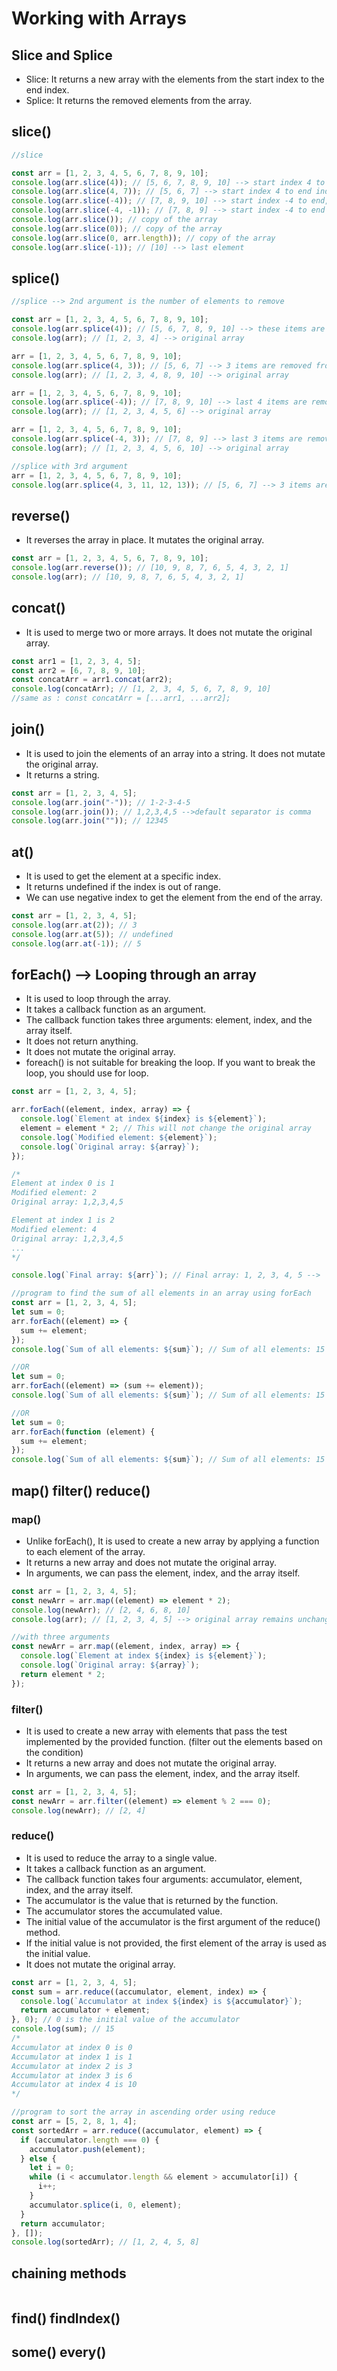 # Working with Arrays

## Slice and Splice

- Slice: It returns a new array with the elements from the start index to the end index.
- Splice: It returns the removed elements from the array.

## slice()

```js run
//slice

const arr = [1, 2, 3, 4, 5, 6, 7, 8, 9, 10];
console.log(arr.slice(4)); // [5, 6, 7, 8, 9, 10] --> start index 4 to end, index 4 is included
console.log(arr.slice(4, 7)); // [5, 6, 7] --> start index 4 to end index 7, index 7 is not included
console.log(arr.slice(-4)); // [7, 8, 9, 10] --> start index -4 to end, index -4 is included
console.log(arr.slice(-4, -1)); // [7, 8, 9] --> start index -4 to end index -1, index -1 is not included
console.log(arr.slice()); // copy of the array
console.log(arr.slice(0)); // copy of the array
console.log(arr.slice(0, arr.length)); // copy of the array
console.log(arr.slice(-1)); // [10] --> last element
```

## splice()

```js run
//splice --> 2nd argument is the number of elements to remove

const arr = [1, 2, 3, 4, 5, 6, 7, 8, 9, 10];
console.log(arr.splice(4)); // [5, 6, 7, 8, 9, 10] --> these items are removed from array,  start index 4 to end, index 4 is included
console.log(arr); // [1, 2, 3, 4] --> original array

arr = [1, 2, 3, 4, 5, 6, 7, 8, 9, 10];
console.log(arr.splice(4, 3)); // [5, 6, 7] --> 3 items are removed from array, start index 4 to end index 7, index 7 is not included
console.log(arr); // [1, 2, 3, 4, 8, 9, 10] --> original array

arr = [1, 2, 3, 4, 5, 6, 7, 8, 9, 10];
console.log(arr.splice(-4)); // [7, 8, 9, 10] --> last 4 items are removed from array.
console.log(arr); // [1, 2, 3, 4, 5, 6] --> original array

arr = [1, 2, 3, 4, 5, 6, 7, 8, 9, 10];
console.log(arr.splice(-4, 3)); // [7, 8, 9] --> last 3 items are removed from array.
console.log(arr); // [1, 2, 3, 4, 5, 6, 10] --> original array

//splice with 3rd argument
arr = [1, 2, 3, 4, 5, 6, 7, 8, 9, 10];
console.log(arr.splice(4, 3, 11, 12, 13)); // [5, 6, 7] --> 3 items are removed from array, start index 4 to end index 7, index 7 is not included and 11, 12, 13 are added
```

## reverse()

- It reverses the array in place. It mutates the original array.

```js run
const arr = [1, 2, 3, 4, 5, 6, 7, 8, 9, 10];
console.log(arr.reverse()); // [10, 9, 8, 7, 6, 5, 4, 3, 2, 1]
console.log(arr); // [10, 9, 8, 7, 6, 5, 4, 3, 2, 1]
```

## concat()

- It is used to merge two or more arrays. It does not mutate the original array.

```js run
const arr1 = [1, 2, 3, 4, 5];
const arr2 = [6, 7, 8, 9, 10];
const concatArr = arr1.concat(arr2);
console.log(concatArr); // [1, 2, 3, 4, 5, 6, 7, 8, 9, 10]
//same as : const concatArr = [...arr1, ...arr2];
```

## join()

- It is used to join the elements of an array into a string. It does not mutate the original array.
- It returns a string.

```js run
const arr = [1, 2, 3, 4, 5];
console.log(arr.join("-")); // 1-2-3-4-5
console.log(arr.join()); // 1,2,3,4,5 -->default separator is comma
console.log(arr.join("")); // 12345
```

## at()

- It is used to get the element at a specific index.
- It returns undefined if the index is out of range.
- We can use negative index to get the element from the end of the array.

```js run
const arr = [1, 2, 3, 4, 5];
console.log(arr.at(2)); // 3
console.log(arr.at(5)); // undefined
console.log(arr.at(-1)); // 5
```

## forEach() --> Looping through an array

- It is used to loop through the array.
- It takes a callback function as an argument.
- The callback function takes three arguments: element, index, and the array itself.
- It does not return anything.
- It does not mutate the original array.
- foreach() is not suitable for breaking the loop. If you want to break the loop, you should use for loop.

```js run
const arr = [1, 2, 3, 4, 5];

arr.forEach((element, index, array) => {
  console.log(`Element at index ${index} is ${element}`);
  element = element * 2; // This will not change the original array
  console.log(`Modified element: ${element}`);
  console.log(`Original array: ${array}`);
});

/*
Element at index 0 is 1
Modified element: 2
Original array: 1,2,3,4,5

Element at index 1 is 2
Modified element: 4
Original array: 1,2,3,4,5
...
*/

console.log(`Final array: ${arr}`); // Final array: 1, 2, 3, 4, 5 -->  The original array remains unchanged
```

```js run
//program to find the sum of all elements in an array using forEach
const arr = [1, 2, 3, 4, 5];
let sum = 0;
arr.forEach((element) => {
  sum += element;
});
console.log(`Sum of all elements: ${sum}`); // Sum of all elements: 15

//OR
let sum = 0;
arr.forEach((element) => (sum += element));
console.log(`Sum of all elements: ${sum}`); // Sum of all elements: 15

//OR
let sum = 0;
arr.forEach(function (element) {
  sum += element;
});
console.log(`Sum of all elements: ${sum}`); // Sum of all elements: 15
```

## map() filter() reduce()

### map()

- Unlike forEach(), It is used to create a new array by applying a function to each element of the array.
- It returns a new array and does not mutate the original array.
- In arguments, we can pass the element, index, and the array itself.

```js run
const arr = [1, 2, 3, 4, 5];
const newArr = arr.map((element) => element * 2);
console.log(newArr); // [2, 4, 6, 8, 10]
console.log(arr); // [1, 2, 3, 4, 5] --> original array remains unchanged

//with three arguments
const newArr = arr.map((element, index, array) => {
  console.log(`Element at index ${index} is ${element}`);
  console.log(`Original array: ${array}`);
  return element * 2;
});
```

### filter()

- It is used to create a new array with elements that pass the test implemented by the provided function. (filter out the elements based on the condition)
- It returns a new array and does not mutate the original array.
- In arguments, we can pass the element, index, and the array itself.

```js run
const arr = [1, 2, 3, 4, 5];
const newArr = arr.filter((element) => element % 2 === 0);
console.log(newArr); // [2, 4]
```

### reduce()

- It is used to reduce the array to a single value.
- It takes a callback function as an argument.
- The callback function takes four arguments: accumulator, element, index, and the array itself.
- The accumulator is the value that is returned by the function.
- The accumulator stores the accumulated value.
- The initial value of the accumulator is the first argument of the reduce() method.
- If the initial value is not provided, the first element of the array is used as the initial value.
- It does not mutate the original array.

```js run
const arr = [1, 2, 3, 4, 5];
const sum = arr.reduce((accumulator, element, index) => {
  console.log(`Accumulator at index ${index} is ${accumulator}`);
  return accumulator + element;
}, 0); // 0 is the initial value of the accumulator
console.log(sum); // 15
/*
Accumulator at index 0 is 0
Accumulator at index 1 is 1
Accumulator at index 2 is 3
Accumulator at index 3 is 6
Accumulator at index 4 is 10
*/
```

```js run
//program to sort the array in ascending order using reduce
const arr = [5, 2, 8, 1, 4];
const sortedArr = arr.reduce((accumulator, element) => {
  if (accumulator.length === 0) {
    accumulator.push(element);
  } else {
    let i = 0;
    while (i < accumulator.length && element > accumulator[i]) {
      i++;
    }
    accumulator.splice(i, 0, element);
  }
  return accumulator;
}, []);
console.log(sortedArr); // [1, 2, 4, 5, 8]
```

## chaining methods

```js run

```

## find() findIndex()

## some() every()
